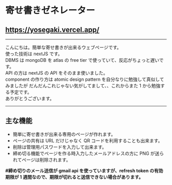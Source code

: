 # 寄せ書きゼネレーター   

## https://yosegaki.vercel.app/

---

こんにちは。簡単な寄せ書きが出来るウェブページです。  
使った技術は nextJS です。  
DBMS は mongoDB を atlas の free tier で使っていて、反応がちょっと遅いです。  
API の方は nextJS の API をそのまま使いました。  
component の作り方は atomic design pattern を自分なりに勉強して真似してみましたが
だんだんこれじゃない気がしてまして、、これからまた 1 から勉強する予定です。  
ありがとうございます。

---

## 主な機能

- 簡単に寄せ書きが出来る専用のページが作れます。
- ページの共有は URL だけじゃなく QR コードを利用することも出来ます。
- 削除は管理用パスワードを入力して出来ます。
- 締め切る機能でページを作る時入力したメールアドレスの方に PNG が送られてページは削除されます。

**#締め切りのメール送信が gmail api を使っていますが、refresh token の有効期限が 1 週間なので、期限が切れると送信できない場合があります。**
